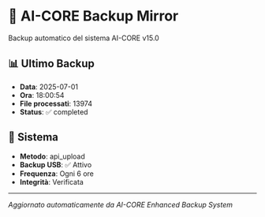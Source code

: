 # 🧬 AI-CORE Backup Mirror

Backup automatico del sistema AI-CORE v15.0

## 📊 Ultimo Backup
- **Data**: 2025-07-01
- **Ora**: 18:00:54
- **File processati**: 13974
- **Status**: ✅ completed

## 🎯 Sistema
- **Metodo**: api_upload
- **Backup USB**: ✅ Attivo
- **Frequenza**: Ogni 6 ore
- **Integrità**: Verificata

---
*Aggiornato automaticamente da AI-CORE Enhanced Backup System*
